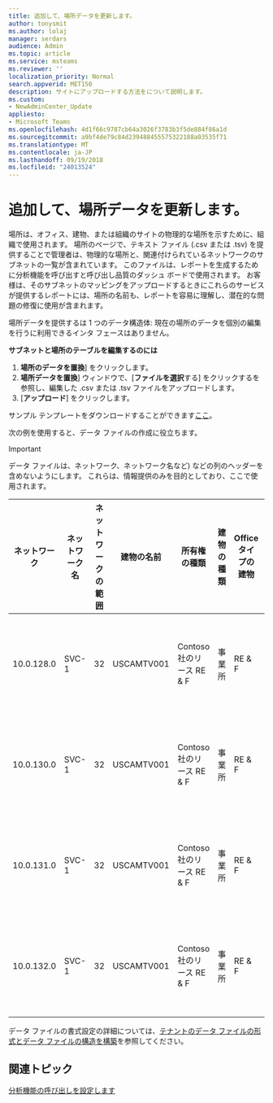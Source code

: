 ```yaml
---
title: 追加して、場所データを更新します。
author: tonysmit
ms.author: lolaj
manager: serdars
audience: Admin
ms.topic: article
ms.service: msteams
ms.reviewer: ''
localization_priority: Normal
search.appverid: MET150
description: サイトにアップロードする方法をについて説明します。
ms.custom:
- NewAdminCenter_Update
appliesto:
- Microsoft Teams
ms.openlocfilehash: 4d1f66c9787cb64a3026f3783b3f5de884f86a1d
ms.sourcegitcommit: a9bf4de79c84d239488455575322188a03535f71
ms.translationtype: MT
ms.contentlocale: ja-JP
ms.lasthandoff: 09/19/2018
ms.locfileid: "24013524"
---
```

<a name="adding-and-updating-locations-data"></a>追加して、場所データを更新します。
============================

場所は、オフィス、建物、または組織のサイトの物理的な場所を示すために、組織で使用されます。 場所のページで、テキスト ファイル (.csv または .tsv) を提供することで管理者は、物理的な場所と、関連付けられているネットワークのサブネットの一覧が含まれています。 このファイルは、レポートを生成するために分析機能を呼び出すと呼び出し品質のダッシュ ボードで使用されます。 お客様は、そのサブネットのマッピングをアップロードするときにこれらのサービスが提供するレポートには、場所の名前も、レポートを容易に理解し、潜在的な問題の修復に使用が含まれます。

場所データを提供するは 1 つのデータ構造体: 現在の場所のデータを個別の編集を行うに利用できるインタ フェースはありません。 

**サブネットと場所のテーブルを編集するのには**

1. **場所のデータを置換**] をクリックします。
2. **場所データを置換**] ウィンドウで、[**ファイルを選択**する] をクリックするを参照し、編集した .csv または .tsv ファイルをアップロードします。 
3. [**アップロード**] をクリックします。 


サンプル テンプレートをダウンロードすることができます[ここ](https://github.com/MicrosoftDocs/OfficeDocs-SkypeForBusiness/blob/live/Teams/downloads/locations-template.tsv?raw=true)。

次の例を使用すると、データ ファイルの作成に役立ちます。 

> [!IMPORTANT]
> データ ファイルは、ネットワーク、ネットワーク名など) などの列のヘッダーを含めないようにします。 これらは、情報提供のみを目的としており、ここで使用されます。 </br>

|ネットワーク|ネットワーク名|ネットワークの範囲|建物の名前|所有権の種類|建物の種類|Office タイプの建物|市区町村|郵便番号|国|都道府県|Region|内側株式会社|高速ルート|
|-|-|-|-|-|-|-|-|-|-|-|-|-|-|
|10.0.128.0 |SVC-1|32|USCAMTV001|Contoso 社のリース RE & F|事業所|RE & F|マウンテン ビュー|94043|ご|CA|ご|1|1|
|10.0.130.0 |SVC-1|32|USCAMTV001|Contoso 社のリース RE & F|事業所|RE & F|マウンテン ビュー|94043|ご|CA|ご|1|1|
|10.0.131.0 |SVC-1|32|USCAMTV001|Contoso 社のリース RE & F|事業所|RE & F|マウンテン ビュー|94043|ご|CA|ご|1|1|
|10.0.132.0 |SVC-1|32|USCAMTV001|Contoso 社のリース RE & F|事業所|RE & F|マウンテン ビュー|94043|ご|CA|ご|1|1|


データ ファイルの書式設定の詳細については、[テナントのデータ ファイルの形式とデータ ファイルの構造を構築](turning-on-and-using-call-quality-dashboard.md#tenant-data-file-format-and-building-data-file-structure)を参照してください。


## <a name="related-topics"></a>関連トピック

[分析機能の呼び出しを設定します](set-up-call-analytics.md)